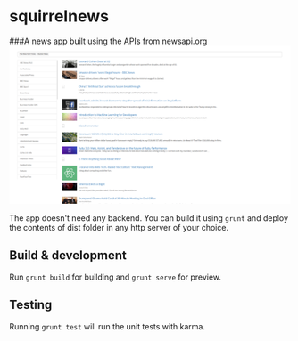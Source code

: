 # squirrelnews

###A news app built using the APIs from newsapi.org
![Alt text](/app/images/screenshot.png?raw=true "Squirrelnews screenshot")

The app doesn't need any backend. You can build it using `grunt` and deploy the contents of dist folder in any http server of your choice.


## Build & development

Run `grunt build` for building and `grunt serve` for preview.

## Testing

Running `grunt test` will run the unit tests with karma.
